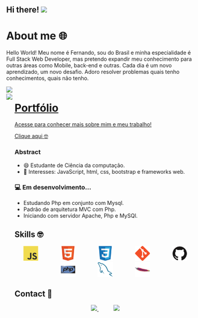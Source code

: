 ## Hi there! <img src="https://raw.githubusercontent.com/iampavangandhi/iampavangandhi/master/gifs/Hi.gif" width="30px"></h2>

# About me 🌐

Hello World! Meu nome é Fernando, sou do Brasil e minha especialidade é Full Stack Web Developer, mas pretendo expandir meu conhecimento para outras áreas como Mobile, back-end e outras. 
Cada dia é um novo aprendizado, um novo desafio.
Adoro resolver problemas quais tenho conhecimentos, quais não tenho.

<div style ="display:flex; justify-content:center;">
  <a href="https://github.com/FernandoBalbino">
  <img height="180em" src="https://github-readme-stats.vercel.app/api?username=FernandoBalbino&show_icons=true&theme=dracula&include_all_commits=true&count_private=true">
  <img height="180em" src="https://github-readme-stats.vercel.app/api/top-langs/?username=FernandoBalbino&layout=compact&langs_count=16&theme=dracula">
<div>

# Portfólio
Acesse para conhecer mais sobre mim e meu trabalho!
  
<a target='_blank' href='https://fernandobalbino.github.io/Portfolio/'>Clique aqui :nerd_face:</a>
### Abstract

- 😄 Estudante de Ciência da computação.
- 💓 Interesses: JavaScript, html, css, bootstrap e frameworks web.

### 💻 Em desenvolvimento...

- Estudando Php em conjunto com Mysql.
- Padrão de arquitetura MVC com Php.
- Iniciando com servidor Apache, Php e MySQl.

## Skills :nerd_face:

<p align="center">
    <img height="40" src="https://raw.githubusercontent.com/devicons/devicon/master/icons/javascript/javascript-original.svg">
    &nbsp;&nbsp;&nbsp;&nbsp;&nbsp;&nbsp;&nbsp;&nbsp;&nbsp;&nbsp;&nbsp;&nbsp;&nbsp;
    <img height="40" src="https://raw.githubusercontent.com/devicons/devicon/master/icons/html5/html5-original.svg">
    &nbsp;&nbsp;&nbsp;&nbsp;&nbsp;&nbsp;&nbsp;&nbsp;&nbsp;&nbsp;&nbsp;&nbsp;&nbsp;
    <img height="40" src="https://raw.githubusercontent.com/devicons/devicon/master/icons/css3/css3-original.svg">
    &nbsp;&nbsp;&nbsp;&nbsp;&nbsp;&nbsp;&nbsp;&nbsp;&nbsp;&nbsp;&nbsp;&nbsp;&nbsp;
    <img height="40" src="https://raw.githubusercontent.com/devicons/devicon/master/icons/git/git-original.svg">
    &nbsp;&nbsp;&nbsp;&nbsp;&nbsp;&nbsp;&nbsp;&nbsp;&nbsp;&nbsp;&nbsp;&nbsp;&nbsp;
    <img height="40" src="https://raw.githubusercontent.com/devicons/devicon/master/icons/github/github-original.svg">
    &nbsp;&nbsp;&nbsp;&nbsp;&nbsp;&nbsp;&nbsp;&nbsp;&nbsp;&nbsp;&nbsp;&nbsp;&nbsp;
    <img height="40" src="https://raw.githubusercontent.com/devicons/devicon/master/icons/php/php-original.svg">
    &nbsp;&nbsp;&nbsp;&nbsp;&nbsp;&nbsp;&nbsp;&nbsp;&nbsp;&nbsp;&nbsp;&nbsp;&nbsp;
    <img height="40" src="https://raw.githubusercontent.com/devicons/devicon/master/icons/mysql/mysql-original.svg">
    &nbsp;&nbsp;&nbsp;&nbsp;&nbsp;&nbsp;&nbsp;&nbsp;&nbsp;&nbsp;&nbsp;&nbsp;&nbsp;
    <img height="40" src="https://raw.githubusercontent.com/devicons/devicon/master/icons/apache/apache-original.svg">
    &nbsp;&nbsp;&nbsp;&nbsp;&nbsp;&nbsp;&nbsp;&nbsp;&nbsp;&nbsp;&nbsp;&nbsp;&nbsp;
</p>

## Contact :iphone:

<p align="center">
    <a href="https://github.com/FernandoBalbino">
        <img  src="https://img.shields.io/badge/github-%23100000.svg?&style=for-the-badge&logo=github&logoColor=white&link=mailto:https://github.com/FernandoBalbino">
    </a>
    &nbsp;&nbsp;&nbsp;&nbsp;&nbsp;&nbsp;&nbsp;&nbsp;&nbsp;
    <a href="mailto:dev.fernandobalbino@gmail.com">
        <img src="https://img.shields.io/badge/gmail-D14836?&style=for-the-badge&logo=gmail&logoColor=white&link=mailto:dev.fernandobalbino@gmail.com">
    </a>
</p>

